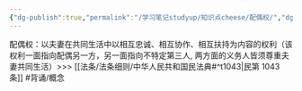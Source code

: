 ```yaml
---
{"dg-publish":true,"permalink":"/学习笔记studyup/知识点cheese/配偶权/","dgPassFrontmatter":true,"noteIcon":"","created":"2024-07-12T22:25:00.560+08:00","updated":"2024-10-17T09:17:19.735+08:00"}
---
```


配偶权：以夫妻在共同生活中以相互忠诚、相互协作、相互扶持为内容的权利（该权利一面指向配偶另一方，另一面指向不特定第三人, 两方面的义务人皆须尊重夫妻共同生活）>>> [[法条/法条细则/中华人民共和国民法典#^t1043\|民第 1043 条]] #背诵/概念 